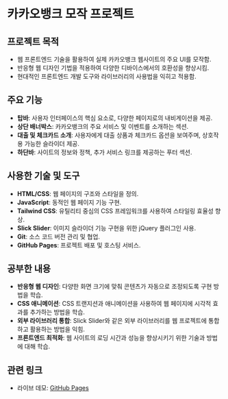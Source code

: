 # 카카오뱅크 모작 프로젝트

## 프로젝트 목적
- 웹 프론트엔드 기술을 활용하여 실제 카카오뱅크 웹사이트의 주요 UI를 모작함.
- 반응형 웹 디자인 기법을 적용하여 다양한 디바이스에서의 호환성을 향상시킴.
- 현대적인 프론트엔드 개발 도구와 라이브러리의 사용법을 익히고 적용함.

## 주요 기능
- **탑바**: 사용자 인터페이스의 핵심 요소로, 다양한 페이지로의 내비게이션을 제공.
- **상단 배너박스**: 카카오뱅크의 주요 서비스 및 이벤트를 소개하는 섹션.
- **대출 및 체크카드 소개**: 사용자에게 대출 상품과 체크카드 옵션을 보여주며, 상호작용 가능한 슬라이더 제공.
- **하단바**: 사이트의 정보와 정책, 추가 서비스 링크를 제공하는 푸터 섹션.

## 사용한 기술 및 도구
- **HTML/CSS**: 웹 페이지의 구조와 스타일을 정의.
- **JavaScript**: 동적인 웹 페이지 기능 구현.
- **Tailwind CSS**: 유틸리티 중심의 CSS 프레임워크를 사용하여 스타일링 효율성 향상.
- **Slick Slider**: 이미지 슬라이더 기능 구현을 위한 jQuery 플러그인 사용.
- **Git**: 소스 코드 버전 관리 및 협업.
- **GitHub Pages**: 프로젝트 배포 및 호스팅 서비스.

## 공부한 내용
- **반응형 웹 디자인**: 다양한 화면 크기에 맞춰 콘텐츠가 자동으로 조정되도록 구현 방법을 학습.
- **CSS 애니메이션**: CSS 트랜지션과 애니메이션을 사용하여 웹 페이지에 시각적 효과를 추가하는 방법을 학습.
- **외부 라이브러리 통합**: Slick Slider와 같은 외부 라이브러리를 웹 프로젝트에 통합하고 활용하는 방법을 익힘.
- **프론트엔드 최적화**: 웹 사이트의 로딩 시간과 성능을 향상시키기 위한 기술과 방법에 대해 학습.

## 관련 링크
- 라이브 데모: [GitHub Pages](https://songyeonji.github.io/Kakao_bank_page/)

